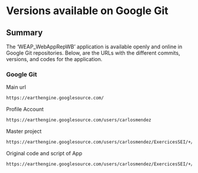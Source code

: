# Versions available on Google Git

## Summary

The ‘WEAP_WebAppRepWB’ application is available openly and online in Google Git repositories. Below, are the URLs with the different commits, versions, and codes for the application.

### Google Git

Main url
```html
https://earthengine.googlesource.com/
```
Profile Account
```html
https://earthengine.googlesource.com/users/carlosmendez
```
Master project
```html
https://earthengine.googlesource.com/users/carlosmendez/ExercicesSEI/+/refs/heads/master
```
Original code and script of App
```html
https://earthengine.googlesource.com/users/carlosmendez/ExercicesSEI/+/refs/heads/master/WEAP_WebAppRepWB
```
